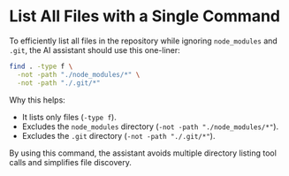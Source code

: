 # List All Files with a Single Command

To efficiently list all files in the repository while ignoring `node_modules` and `.git`, the AI assistant should use this one-liner:

```bash
find . -type f \
  -not -path "./node_modules/*" \
  -not -path "./.git/*"
```

Why this helps:

- It lists only files (`-type f`).
- Excludes the `node_modules` directory (`-not -path "./node_modules/*"`).
- Excludes the `.git` directory (`-not -path "./.git/*"`).

By using this command, the assistant avoids multiple directory listing tool calls and simplifies file discovery.
